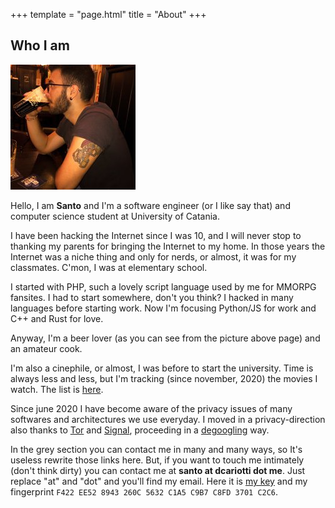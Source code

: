 +++
template = "page.html"
title = "About"
+++

## Who I am
![me.jpg](/i/me.jpg)

Hello, I am __Santo__ and I'm a software engineer (or I like say that) and computer
science student at University of Catania.

I have been hacking the Internet since I was 10, and I will never stop to thanking
my parents for bringing the Internet to my home. In those years the Internet was a niche
thing and only for nerds, or almost, it was for my classmates. C'mon, I was at
elementary school.

I started with PHP, such a lovely script language used by me for MMORPG fansites. I
had to start somewhere, don't you think? I hacked in many languages before starting work.
Now I'm focusing Python/JS for work and C++ and Rust for love.

Anyway, I'm a beer lover (as you can see from the picture above page) and an amateur cook.

I'm also a cinephile, or almost, I was before to start the university. Time is
always less and less, but I'm tracking (since november, 2020) the movies I
watch. The list is [here](/movies).

Since june 2020 I have become aware of the privacy issues of many softwares and
architectures we use everyday. I moved in a privacy-direction also thanks to
[Tor](https://torproject.org) and [Signal](https://signal.org), proceeding in a
[degoogling](https://reddit.com/r/degoogle) way.

In the grey section you can contact me in many and many ways, so It's useless
rewrite those links here. But, if you want to touch me intimately (don't think
dirty) you can contact me at __santo at dcariotti dot me__. Just replace "at"
and "dot" and you'll find my email. Here it is [my key](/public.pgp) and my fingerprint
`F422 EE52 8943 260C 5632 C1A5 C9B7 C8FD 3701 C2C6`.
